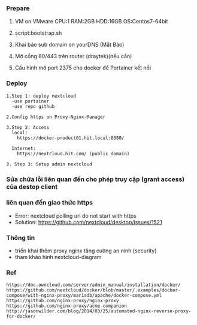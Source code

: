 ### Prepare
  1. VM on VMware
    CPU:1
    RAM:2GB
    HDD:16GB
    OS:Centos7-64bit

  2. script:bootstrap.sh
  3. Khai báo sub domain on yourDNS (Mắt Bảo)
  4. Mở cổng 80/443 trên router (draytek)(nếu cần)
  5. Cấu hình mở port 2375 cho docker để Portainer kết nối

### Deploy
    1.Step 1: deploy nextcloud
      -use portainer
      -use repo github

    2.Config https on Proxy-Nginx-Manager   

    3.Step 2: Access
      local:
        https://docker-product01.hit.local:8080/
      
      Internet:
        https://nextcloud.hit.com/ (public domain)

    3. Step 3: Setup admin nextcloud

### Sửa chữa lỗi liên quan đến cho phép truy cập (grant access) của destop client 
### liên quan đến giao thức https
- Error: nextcloud polling url do not start with https
- Solution: https://github.com/nextcloud/desktop/issues/1521


### Thông tin
- triển khai thêm proxy nginx tăng cường an ninh (security)
- tham khảo hình nextcloud-diagram

### Ref
```console
https://doc.owncloud.com/server/admin_manual/installation/docker/
https://github.com/nextcloud/docker/blob/master/.examples/docker-compose/with-nginx-proxy/mariadb/apache/docker-compose.yml
https://github.com/nginx-proxy/nginx-proxy
https://github.com/nginx-proxy/acme-companion
http://jasonwilder.com/blog/2014/03/25/automated-nginx-reverse-proxy-for-docker/
```










      
